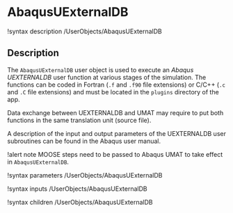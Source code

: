# AbaqusUExternalDB

!syntax description /UserObjects/AbaqusUExternalDB

## Description

The `AbaqusUExternalDB` user object is used to execute an _Abaqus UEXTERNALDB_
user function at various stages of the simulation. The functions can be coded in
Fortran (`.f` and `.f90` file extensions) or C/C++  (`.c` and `.C` file
extensions) and must be located in the `plugins` directory of the app.

Data exchange between UEXTERNALDB and UMAT may require to put both functions in
the same translation unit (source file).

A description of the input and output parameters of the UEXTERNALDB user subroutines
can be found in the Abaqus user manual.

!alert note
MOOSE steps need to be passed to Abaqus UMAT to take effect in `AbaqusUExternalDB`.

!syntax parameters /UserObjects/AbaqusUExternalDB

!syntax inputs /UserObjects/AbaqusUExternalDB

!syntax children /UserObjects/AbaqusUExternalDB

